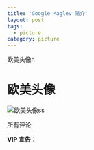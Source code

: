 ```yaml
---
title: 'Google Maglev 简介'
layout: post
tags:
  - picture
category: picture
---
```

欧美头像h 

<!--more-->

# 欧美头像

![欧美头像ss](https://n.sinaimg.cn/default/1_img/upload/3933d981/700/w900h600/20190604/e7d5-hxyuaph1376688.jpg)

所有评论

**VIP 宣告：**

